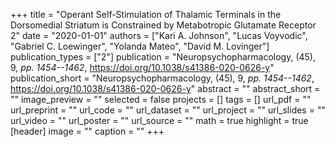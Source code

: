 +++
title = "Operant Self-Stimulation of Thalamic Terminals in the Dorsomedial Striatum is Constrained by Metabotropic Glutamate Receptor 2"
date = "2020-01-01"
authors = ["Kari A. Johnson", "Lucas Voyvodic", "Gabriel C. Loewinger", "Yolanda Mateo", "David M. Lovinger"]
publication_types = ["2"]
publication = "Neuropsychopharmacology, (45), 9, _pp. 1454--1462_, https://doi.org/10.1038/s41386-020-0626-y"
publication_short = "Neuropsychopharmacology, (45), 9, _pp. 1454--1462_, https://doi.org/10.1038/s41386-020-0626-y"
abstract = ""
abstract_short = ""
image_preview = ""
selected = false
projects = []
tags = []
url_pdf = ""
url_preprint = ""
url_code = ""
url_dataset = ""
url_project = ""
url_slides = ""
url_video = ""
url_poster = ""
url_source = ""
math = true
highlight = true
[header]
image = ""
caption = ""
+++
